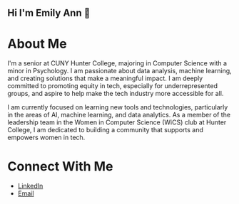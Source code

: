 ## Hi I'm Emily Ann 👋

<!--
**emilyannwx/emilyannwx** is a ✨ _special_ ✨ repository because its `README.md` (this file) appears on your GitHub profile.

Here are some ideas to get you started:

- 🔭 I’m currently working on ...
- 🌱 I’m currently learning ...
- 👯 I’m looking to collaborate on ...
- 🤔 I’m looking for help with ...
- 💬 Ask me about ...
- 📫 How to reach me: ...
- 😄 Pronouns: ...
- ⚡ Fun fact: ...
-->

# About Me

I'm a senior at CUNY Hunter College, majoring in Computer Science with a minor in Psychology. I am passionate about data analysis, machine learning, and creating solutions that make a meaningful impact. I am deeply committed to promoting equity in tech, especially for underrepresented groups, and aspire to help make the tech industry more accessible for all.

I am currently focused on learning new tools and technologies, particularly in the areas of AI, machine learning, and data analytics. As a member of the leadership team in the Women in Computer Science (WiCS) club at Hunter College, I am dedicated to building a community that supports and empowers women in tech.

# Connect With Me
- [LinkedIn](https://www.linkedin.com/in/emily-ann-willix-878874260/)
- [Email](mailto:emilyannwillix@gmail.com)

